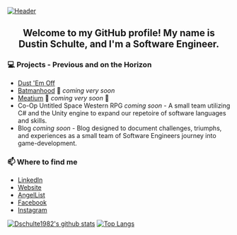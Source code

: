 [![Header](https://user-images.githubusercontent.com/65473402/99856310-8a67f400-2b3d-11eb-88a2-bf088bfc7c22.png)](https://dschulte1982.github.io)

<h2 align="center">Welcome to my GitHub profile! My name is Dustin Schulte, and I'm a Software Engineer.</h2>


### 💻 Projects - Previous and on the Horizon
- [Dust 'Em Off](https://dust-em-off.herokuapp.com)
- [Batmanhood](https://batmanhoodapp.herokuapp.com)  🚀 *coming very soon*
- [Meatium](https://meatium.herokuapp.com)  🚀 *coming very soon* 🚀
- Co-Op Untitled Space Western RPG *coming soon* - A small team utilizing C# and the Unity engine to expand our repetoire of software languages and skills.
- Blog *coming soon* - Blog designed to document challenges, triumphs, and experiences as a small team of Software Engineers journey into game-development.

### 📫 Where to find me
- [LinkedIn](https://www.linkedin.com/in/dustin-schulte07)
- [Website](https://dschulte1982.github.io)
- [AngelList](https://angel.co/u/dustin-schulte)
- [Facebook](https://www.facebook.com/dustin.schulte.98)
- [Instagram](https://www.instagram.com/dustin.schulte.98)

[![Dschulte1982's github stats](https://github-readme-stats.vercel.app/api?username=dschulte1982&show_icons=true&theme=tokyonight)](https://github.com/dschulte1982/github-readme-stats) [![Top Langs](https://github-readme-stats.vercel.app/api/top-langs/?username=dschulte1982&layout=compact&bg_color=1a1b27&text_color=38bdae&title_color=70a5fd)](https://github.com/dschulte1982/github-readme-stats)
<!--
**Dschulte1982/Dschulte1982** is a ✨ _special_ ✨ repository because its `README.md` (this file) appears on your GitHub profile.

Here are some ideas to get you started:

- 🔭 I’m currently working on ...
- 🌱 I’m currently learning ...
- 👯 I’m looking to collaborate on ...
- 🤔 I’m looking for help with ...
- 💬 Ask me about ...
- 📫 How to reach me: ...
- 😄 Pronouns: ...
- ⚡ Fun fact: ...
-->
